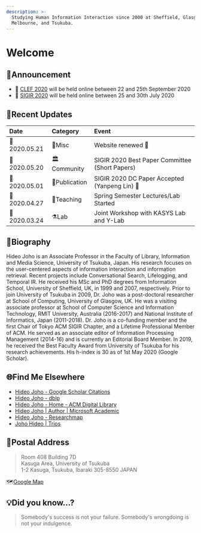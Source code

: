 ```yaml
---
description: >-
  Studying Human Information Interaction since 2000 at Sheffield, Glasgow,
  Melbourne, and Tsukuba.
---
```


# Welcome

## 📢Announcement

* 📆 [CLEF 2020](https://clef2020.clef-initiative.eu/) will be held online between 22 and 25th September 2020
* 📆 [SIGIR 2020](http://sigir.org/sigir2020/) will be held online between 25 and 30th July 2020

## 🐾Recent Updates

| Date | Category | Event |
| :--- | :--- | :--- |
| 📆2020.05.21 | 🏡Misc | Website renewed 🎊 |
| 📆2020.05.20 | 🏛Community | SIGIR 2020 Best Paper Committee \(Short Papers\) |
| 📆2020.05.01 | 💎Publication | SIGIR 2020 DC Paper Accepted \(Yanpeng Lin\) 🎉 |
| 📆2020.04.27 | 🥋Teaching | Spring Semester Lectures/Lab Started |
| 📆2020.03.24 | ⚗Lab | Joint Workshop with KASYS Lab and Y-Lab |

## 👤Biography

Hideo Joho is an Associate Professor in the Faculty of Library, Information and Media Science, University of Tsukuba, Japan. His research focuses on the user-centered aspects of information interaction and information retrieval. Recent projects include Conversational Search, Lifelogging, and Temporal IR. He received his MSc and PhD degrees from Information School, University of Sheffield, UK, in 1999 and 2007, respectively. Prior to join University of Tsukuba in 2009, Dr. Joho was a post-doctoral researcher at School of Computing, University of Glasgow, UK. He was a visiting associate professor at School of Computer Science and Information Technology, RMIT University, Australia \(2016-2017\) and National Institute of Informatics, Japan \(2011-2018\). Dr. Joho is a co-funding member and the first Chair of Tokyo ACM SIGIR Chapter, and a Lifetime Professional Member of ACM. He served as an associate editor of Information Processing Management \(2014-16\) and is currently an Editorial Board Member. In 2019, he received the Best Faculty Award from University of Tsukuba for his research achievements. His h-index is 30 as of 1st May 2020 \(Google Scholar\).

## 🌐Find Me Elsewhere

* [Hideo Joho - Google Scholar Citations](https://scholar.google.com/citations?user=8W8gwisAAAAJ&hl=en)
* [Hideo Joho - dblp](https://dblp.org/pers/j/Joho:Hideo.html)
* [Hideo Joho - Home - ACM Digital Library](https://dl.acm.org/profile/81100310348)
* [Hideo Joho \| Author \| Microsoft Academic](https://academic.microsoft.com/author/256360013/publication?paperId=1891216533)
* [Hideo Joho - Researchmap](https://researchmap.jp/read0152592/?lang=english)
* [Joho Hideo \| Trios](https://trios.tsukuba.ac.jp/en/researcher/0000002518)

## 📮Postal Address

> Room 408 Building 7D  
> Kasuga Area, University of Tsukuba  
> 1-2 Kasuga, Tsukuba, Ibaraki 305-8550 JAPAN

🗺[Google Map](https://goo.gl/maps/dDG44wSZRfkzSwZM6)

## 💡Did you know...?

> Somebody's success is not your failure. Somebody's wrongdoing is not your indulgence.

